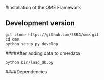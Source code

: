 #Installation of the OME Framework

## Development version

```
git clone https://github.com/SBRG/ome.git
cd ome
python setup.py develop
```

####After adding data to ome/data
```
python bin/load_db.py
```

####Dependencies

